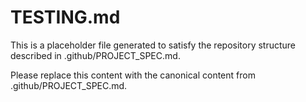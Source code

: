# TESTING.md

This is a placeholder file generated to satisfy the repository structure described in .github/PROJECT_SPEC.md.

Please replace this content with the canonical content from .github/PROJECT_SPEC.md.
